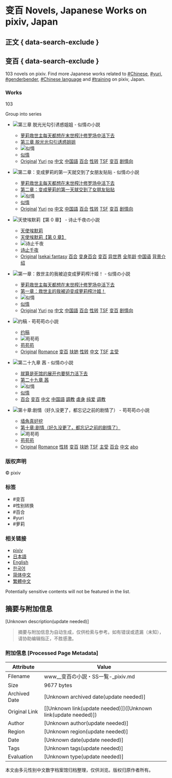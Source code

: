 # 变百 Novels, Japanese Works on pixiv, Japan

## 正文 { data-search-exclude }


## 变百 { data-search-exclude }

103 novels on pixiv. Find more Japanese works related to [#Chinese](https://www.pixiv.net/en/tags/%E4%B8%AD%E6%96%87/novels), [#yuri](https://www.pixiv.net/en/tags/%E7%99%BE%E5%90%88/novels), [#genderbender](https://www.pixiv.net/en/tags/%E6%80%A7%E8%BD%AC/novels), [#Chinese language](https://www.pixiv.net/en/tags/%E4%B8%AD%E5%9B%BD%E8%AA%9E/novels) and [#training](https://www.pixiv.net/en/tags/%E8%AA%BF%E6%95%99/novels) on pixiv, Japan.

### Works

103

Group into series

- ![第三章 脱光光勾引诱惑姐姐 - 似情の小説](https://i.pximg.net/c/600x600/novel-cover-master/img/2024/12/23/07/46/59/sci12999668_fbdeb158381678b053a461aed6b7fb1f_master1200.jpg)
  - [萝莉救世主每天都想在末世榨汁修罗场中活下去](https://www.pixiv.net/novel/series/12999668 "萝莉救世主每天都想在末世榨汁修罗场中活下去")
  - [第三章 脱光光勾引诱惑姐姐](https://www.pixiv.net/novel/show.php?id=23807316)
  - ![似情](https://i.pximg.net/user-profile/img/2024/02/06/17/20/54/25483699_05a513a663dcbc701773db79af693525_50.jpg)
  - [似情](https://www.pixiv.net/en/users/30578752)
  - [Original](https://www.pixiv.net/en/tags/%E3%82%AA%E3%83%AA%E3%82%B8%E3%83%8A%E3%83%AB/novels) [Yuri](https://www.pixiv.net/en/genre/novel/yuri) [np](https://www.pixiv.net/en/tags/np/novels) [中文](https://www.pixiv.net/en/tags/%E4%B8%AD%E6%96%87/novels) [中国語](https://www.pixiv.net/en/tags/%E4%B8%AD%E5%9B%BD%E8%AA%9E/novels) [百合](https://www.pixiv.net/en/tags/%E7%99%BE%E5%90%88/novels) [性转](https://www.pixiv.net/en/tags/%E6%80%A7%E8%BD%AC/novels) [TSF](https://www.pixiv.net/en/tags/TSF/novels) [变百](https://www.pixiv.net/en/tags/%E5%8F%98%E7%99%BE/novels) [剧情向](https://www.pixiv.net/en/tags/%E5%89%A7%E6%83%85%E5%90%91/novels)
  
- ![第二章：变成萝莉的第一天就交到了女朋友贴贴 - 似情の小説](https://i.pximg.net/c/600x600/novel-cover-master/img/2024/12/23/07/46/59/sci12999668_fbdeb158381678b053a461aed6b7fb1f_master1200.jpg)
  - [萝莉救世主每天都想在末世榨汁修罗场中活下去](https://www.pixiv.net/novel/series/12999668 "萝莉救世主每天都想在末世榨汁修罗场中活下去")
  - [第二章：变成萝莉的第一天就交到了女朋友贴贴](https://www.pixiv.net/novel/show.php?id=23759091)
  - ![似情](https://i.pximg.net/user-profile/img/2024/02/06/17/20/54/25483699_05a513a663dcbc701773db79af693525_50.jpg)
  - [似情](https://www.pixiv.net/en/users/30578752)
  - [Original](https://www.pixiv.net/en/tags/%E3%82%AA%E3%83%AA%E3%82%B8%E3%83%8A%E3%83%AB/novels) [Yuri](https://www.pixiv.net/en/genre/novel/yuri) [np](https://www.pixiv.net/en/tags/np/novels) [中文](https://www.pixiv.net/en/tags/%E4%B8%AD%E6%96%87/novels) [中国語](https://www.pixiv.net/en/tags/%E4%B8%AD%E5%9B%BD%E8%AA%9E/novels) [百合](https://www.pixiv.net/en/tags/%E7%99%BE%E5%90%88/novels) [性转](https://www.pixiv.net/en/tags/%E6%80%A7%E8%BD%AC/novels) [TSF](https://www.pixiv.net/en/tags/TSF/novels) [变百](https://www.pixiv.net/en/tags/%E5%8F%98%E7%99%BE/novels) [剧情向](https://www.pixiv.net/en/tags/%E5%89%A7%E6%83%85%E5%90%91/novels)

- ![天使埃默莉【第 0 章】 - 诗止千夜の小説](https://i.pximg.net/c/600x600/novel-cover-master/img/2024/12/25/23/03/24/sci13014072_598aa08d26e0d06ff56678d14373dabc_master1200.jpg)
  - [天使埃默莉](https://www.pixiv.net/novel/series/13014072 "天使埃默莉")
  - [天使埃默莉【第 0 章】](https://www.pixiv.net/novel/show.php?id=23673396)
  - ![诗止千夜](https://i.pximg.net/user-profile/img/2024/07/23/15/50/28/26144017_6bf2270a865b8018ad8febeb26e8fa90_50.jpg)
  - [诗止千夜](https://www.pixiv.net/en/users/69262490)
  - [Original](https://www.pixiv.net/en/tags/%E3%82%AA%E3%83%AA%E3%82%B8%E3%83%8A%E3%83%AB/novels) [Isekai fantasy](https://www.pixiv.net/en/genre/novel/isekai_fantasy) [百合](https://www.pixiv.net/en/tags/%E7%99%BE%E5%90%88/novels) [变身百合](https://www.pixiv.net/en/tags/%E5%8F%98%E8%BA%AB%E7%99%BE%E5%90%88/novels) [变百](https://www.pixiv.net/en/tags/%E5%8F%98%E7%99%BE/novels) [异世界](https://www.pixiv.net/en/tags/%E5%BC%82%E4%B8%96%E7%95%8C/novels) [全年龄](https://www.pixiv.net/en/tags/%E5%85%A8%E5%B9%B4%E9%BE%84/novels) [中国语](https://www.pixiv.net/en/tags/%E4%B8%AD%E5%9B%BD%E8%AF%AD/novels) [背景介绍](https://www.pixiv.net/en/tags/%E8%83%8C%E6%99%AF%E4%BB%8B%E7%BB%8D/novels)

- ![第一章：救世主的我被迫变成萝莉榨汁姬！ - 似情の小説](https://i.pximg.net/c/600x600/novel-cover-master/img/2024/12/23/07/46/59/sci12999668_fbdeb158381678b053a461aed6b7fb1f_master1200.jpg)
  - [萝莉救世主每天都想在末世榨汁修罗场中活下去](https://www.pixiv.net/novel/series/12999668 "萝莉救世主每天都想在末世榨汁修罗场中活下去")
  - [第一章：救世主的我被迫变成萝莉榨汁姬！](https://www.pixiv.net/novel/show.php?id=23653038)
  - ![似情](https://i.pximg.net/user-profile/img/2024/02/06/17/20/54/25483699_05a513a663dcbc701773db79af693525_50.jpg)
  - [似情](https://www.pixiv.net/en/users/30578752)
  - [Original](https://www.pixiv.net/en/tags/%E3%82%AA%E3%83%AA%E3%82%B8%E3%83%8A%E3%83%AB/novels) [Yuri](https://www.pixiv.net/en/genre/novel/yuri) [np](https://www.pixiv.net/en/tags/np/novels) [中文](https://www.pixiv.net/en/tags/%E4%B8%AD%E6%96%87/novels) [中国語](https://www.pixiv.net/en/tags/%E4%B8%AD%E5%9B%BD%E8%AA%9E/novels) [百合](https://www.pixiv.net/en/tags/%E7%99%BE%E5%90%88/novels) [性转](https://www.pixiv.net/en/tags/%E6%80%A7%E8%BD%AC/novels) [TSF](https://www.pixiv.net/en/tags/TSF/novels) [变百](https://www.pixiv.net/en/tags/%E5%8F%98%E7%99%BE/novels) [剧情向](https://www.pixiv.net/en/tags/%E5%89%A7%E6%83%85%E5%90%91/novels)

- ![约稿 - 苟苟苟の小説](https://i.pximg.net/c/600x600/novel-cover-master/img/2024/11/14/19/14/26/ci23406903_d9287ab38c34844e88dace66a322065a_master1200.jpg)
  - [约稿](https://www.pixiv.net/novel/show.php?id=23406903)
  - ![苟苟苟](https://i.pximg.net/user-profile/img/2023/12/04/21/22/11/25236506_e59c40328279cac862453536d057cb4e_50.jpg)
  - [苟苟苟](https://www.pixiv.net/en/users/74114545)
  - [Original](https://www.pixiv.net/en/tags/%E3%82%AA%E3%83%AA%E3%82%B8%E3%83%8A%E3%83%AB/novels) [Romance](https://www.pixiv.net/en/genre/novel/romance) [变百](https://www.pixiv.net/en/tags/%E5%8F%98%E7%99%BE/novels) [扶她](https://www.pixiv.net/en/tags/%E6%89%B6%E5%A5%B9/novels) [性转](https://www.pixiv.net/en/tags/%E6%80%A7%E8%BD%AC/novels) [中文](https://www.pixiv.net/en/tags/%E4%B8%AD%E6%96%87/novels) [TSF](https://www.pixiv.net/en/tags/TSF/novels) [主受](https://www.pixiv.net/en/tags/%E4%B8%BB%E5%8F%97/novels)

- ![第二十九章 茜 - 似情の小説](https://i.pximg.net/c/600x600/novel-cover-master/img/2022/09/12/05/21/57/sci7894628_a81bcf2c00bcd0fdc537bdb4d613fdf0_master1200.jpg)
  - [就算是死馆的展开也要努力活下去](https://www.pixiv.net/novel/series/7894628 "就算是死馆的展开也要努力活下去")
  - [第二十九章 茜](https://www.pixiv.net/novel/show.php?id=22164081)
  - ![似情](https://i.pximg.net/user-profile/img/2024/02/06/17/20/54/25483699_05a513a663dcbc701773db79af693525_50.jpg)
  - [似情](https://www.pixiv.net/en/users/30578752)
  - [百合](https://www.pixiv.net/en/tags/%E7%99%BE%E5%90%88/novels) [变百](https://www.pixiv.net/en/tags/%E5%8F%98%E7%99%BE/novels) [中文](https://www.pixiv.net/en/tags/%E4%B8%AD%E6%96%87/novels) [中国語](https://www.pixiv.net/en/tags/%E4%B8%AD%E5%9B%BD%E8%AA%9E/novels) [調教](https://www.pixiv.net/en/tags/%E8%AA%BF%E6%95%99/novels) [虐身](https://www.pixiv.net/en/tags/%E8%99%90%E8%BA%AB/novels) [纯爱](https://www.pixiv.net/en/tags/%E7%BA%AF%E7%88%B1/novels) [调教](https://www.pixiv.net/en/tags/%E8%B0%83%E6%95%99/novels)

- ![第十章:剧情（好久没更了，都忘记之前的剧情了） - 苟苟苟の小説](https://i.pximg.net/c/600x600/novel-cover-master/img/2023/05/24/19/52/38/sci10499172_18b781cdaed934d2d3190e7d32cdcc3b_master1200.jpg)
  - [墙角真好挖](https://www.pixiv.net/novel/series/10499172 "墙角真好挖")
  - [第十章:剧情（好久没更了，都忘记之前的剧情了）](https://www.pixiv.net/novel/show.php?id=21169075)
  - ![苟苟苟](https://i.pximg.net/user-profile/img/2023/12/04/21/22/11/25236506_e59c40328279cac862453536d057cb4e_50.jpg)
  - [苟苟苟](https://www.pixiv.net/en/users/74114545)
  - [Original](https://www.pixiv.net/en/tags/%E3%82%AA%E3%83%AA%E3%82%B8%E3%83%8A%E3%83%AB/novels) [Romance](https://www.pixiv.net/en/genre/novel/romance) [性转](https://www.pixiv.net/en/tags/%E6%80%A7%E8%BD%AC/novels) [变百](https://www.pixiv.net/en/tags/%E5%8F%98%E7%99%BE/novels) [扶她](https://www.pixiv.net/en/tags/%E6%89%B6%E5%A5%B9/novels) [TSF](https://www.pixiv.net/en/tags/TSF/novels) [主受](https://www.pixiv.net/en/tags/%E4%B8%BB%E5%8F%97/novels) [百合](https://www.pixiv.net/en/tags/%E7%99%BE%E5%90%88/novels) [中文](https://www.pixiv.net/en/tags/%E4%B8%AD%E6%96%87/novels) [abo](https://www.pixiv.net/en/tags/abo/novels)

### 版权声明

© pixiv

### 标签

- #变百
- #性别转换
- #百合
- #yuri
- #萝莉

### 相关链接

- [pixiv](https://www.pixiv.net/en/)
- [日本語](https://www.pixiv.net/tags/%E5%8F%98%E7%99%BE/novels)
- [English](https://www.pixiv.net/en/)
- [한국어](https://www.pixiv.net/)
- [简体中文](https://www.pixiv.net/)
- [繁體中文](https://www.pixiv.net/)

Potentially sensitive contents will not be featured in the list.
<!-- tcd_original_link https://www.pixiv.net/tags/%E5%8F%98%E7%99%BE/novels -->


## 摘要与附加信息

<!-- tcd_abstract -->
[Unknown description(update needed)]
<!-- tcd_abstract_end -->

> 摘要与附加信息为自动生成，仅供检索与参考。如有错误或遗漏（未知），请协助编辑指正，不胜感激。

### 附加信息 [Processed Page Metadata]

| Attribute       | Value                                  |
|-----------------|----------------------------------------|
| Filename        | www__变百の小説・SS一覧-_pixiv.md                             |
| Size            | 9677 bytes                           |
| Archived Date   | [Unknown archived date(update needed)]                             |
| Original Link   | [[Unknown link(update needed)]]([Unknown link(update needed)])                       |
| Author          | [Unknown author(update needed)]                               |
| Region          | [Unknown region(update needed)]                               |
| Date            | [Unknown date(update needed)]                                 |
| Tags            | [Unknown tags(update needed)]                                 |
| Evaluation            | [Unknown type(update needed)]                                 |
<!-- tcd_table_end -->

本文由多元性别中文数字档案馆归档整理，仅供浏览。版权归原作者所有。
